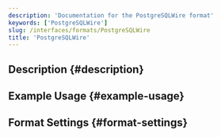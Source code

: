 ```yaml
---
description: 'Documentation for the PostgreSQLWire format'
keywords: ['PostgreSQLWire']
slug: /interfaces/formats/PostgreSQLWire
title: 'PostgreSQLWire'
---
```


## Description \{#description}

## Example Usage \{#example-usage}

## Format Settings \{#format-settings}